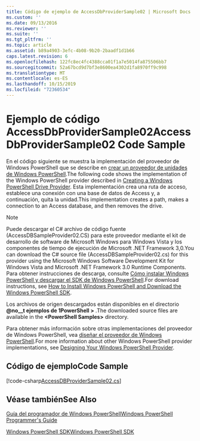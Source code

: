 ```yaml
---
title: Código de ejemplo de AccessDbProviderSample02 | Microsoft Docs
ms.custom: ''
ms.date: 09/13/2016
ms.reviewer: ''
ms.suite: ''
ms.tgt_pltfrm: ''
ms.topic: article
ms.assetid: b89a4903-3efc-4b08-9b20-2baadf1d1b66
caps.latest.revision: 6
ms.openlocfilehash: 122fc8ec4fc4388cca01f1a7e5014fa875506bb7
ms.sourcegitcommit: 52a67bcd9d7bf3e8600ea4302d1fa8970ff9c998
ms.translationtype: MT
ms.contentlocale: es-ES
ms.lasthandoff: 10/15/2019
ms.locfileid: "72360534"
---
```

# <a name="accessdbprovidersample02-code-sample"></a><span data-ttu-id="06d6a-102">Ejemplo de código AccessDbProviderSample02</span><span class="sxs-lookup"><span data-stu-id="06d6a-102">AccessDbProviderSample02 Code Sample</span></span>

<span data-ttu-id="06d6a-103">En el código siguiente se muestra la implementación del proveedor de Windows PowerShell que se describe en [crear un proveedor de unidades de Windows PowerShell](./creating-a-windows-powershell-drive-provider.md).</span><span class="sxs-lookup"><span data-stu-id="06d6a-103">The following code shows the implementation of the Windows PowerShell provider described in [Creating a Windows PowerShell Drive Provider](./creating-a-windows-powershell-drive-provider.md).</span></span> <span data-ttu-id="06d6a-104">Esta implementación crea una ruta de acceso, establece una conexión con una base de datos de Access y, a continuación, quita la unidad.</span><span class="sxs-lookup"><span data-stu-id="06d6a-104">This implementation creates a path, makes a connection to an Access database, and then removes the drive.</span></span>

> [!NOTE]
> <span data-ttu-id="06d6a-105">Puede descargar el C# archivo de código fuente (AccessDBSampleProvider02.CS) para este proveedor mediante el kit de desarrollo de software de Microsoft Windows para Windows Vista y los componentes de tiempo de ejecución de Microsoft .NET Framework 3,0.</span><span class="sxs-lookup"><span data-stu-id="06d6a-105">You can download the C# source file (AccessDBSampleProvider02.cs) for this provider using the Microsoft Windows Software Development Kit for Windows Vista and Microsoft .NET Framework 3.0 Runtime Components.</span></span> <span data-ttu-id="06d6a-106">Para obtener instrucciones de descarga, consulte [Cómo instalar Windows PowerShell y descargar el SDK de Windows PowerShell](/powershell/developer/installing-the-windows-powershell-sdk).</span><span class="sxs-lookup"><span data-stu-id="06d6a-106">For download instructions, see [How to Install Windows PowerShell and Download the Windows PowerShell SDK](/powershell/developer/installing-the-windows-powershell-sdk).</span></span>
>
> <span data-ttu-id="06d6a-107">Los archivos de origen descargados están disponibles en el directorio **@no__t ejemplos de 1PowerShell >** .</span><span class="sxs-lookup"><span data-stu-id="06d6a-107">The downloaded source files are available in the **\<PowerShell Samples>** directory.</span></span>
>
> <span data-ttu-id="06d6a-108">Para obtener más información sobre otras implementaciones del proveedor de Windows PowerShell, vea [diseñar el proveedor de Windows PowerShell](./designing-your-windows-powershell-provider.md).</span><span class="sxs-lookup"><span data-stu-id="06d6a-108">For more information about other Windows PowerShell provider implementations, see [Designing Your Windows PowerShell Provider](./designing-your-windows-powershell-provider.md).</span></span>

## <a name="code-sample"></a><span data-ttu-id="06d6a-109">Código de ejemplo</span><span class="sxs-lookup"><span data-stu-id="06d6a-109">Code Sample</span></span>

[!code-csharp[AccessDBProviderSample02.cs](../../../../powershell-sdk-samples/SDK-2.0/csharp/AccessDBProviderSample02/AccessDBProviderSample02.cs#L11-L154 "AccessDBProviderSample02.cs")]


## <a name="see-also"></a><span data-ttu-id="06d6a-110">Véase también</span><span class="sxs-lookup"><span data-stu-id="06d6a-110">See Also</span></span>

[<span data-ttu-id="06d6a-111">Guía del programador de Windows PowerShell</span><span class="sxs-lookup"><span data-stu-id="06d6a-111">Windows PowerShell Programmer's Guide</span></span>](./windows-powershell-programmer-s-guide.md)

[<span data-ttu-id="06d6a-112">Windows PowerShell SDK</span><span class="sxs-lookup"><span data-stu-id="06d6a-112">Windows PowerShell SDK</span></span>](../windows-powershell-reference.md)
